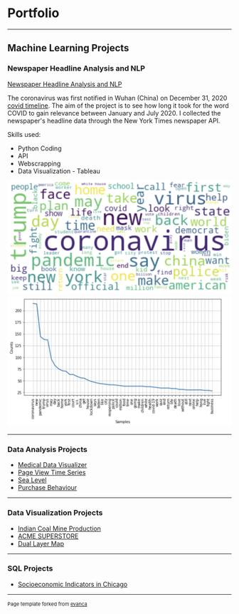 # Portfolio

---
## Machine Learning Projects 

### Newspaper Headline Analysis and NLP
[Newspaper Headline Analysis and NLP](https://github.com/ssilvacris/ssilva.github.io/blob/main/projects/newspaper_nlp-project.html)

The coronavirus was first notified in Wuhan (China) on December 31, 2020 [covid timeline](https://www.who.int/news-room/detail/29-06-2020-covidtimeline). 
The aim of the project is to see how long it took for the word COVID to gain relevance between January and July 2020. I collected the newspaper's headline data through the New York Times newspaper API.

Skills used:
* Python Coding
* API
* Webscrapping
* Data Visualization - Tableau


<img src="images/nlp_fig1.png?raw=true"/>
<img src="images/nlp_fig2.png?raw=true"/>


---
###  Data Analysis Projects 

- [Medical Data Visualizer](http://example.com/)
- [Page View Time Series](https://github.com/ssilvacris/cristiane-silva.github.io/blob/main/projects/PV_Time_Series-project.html)
- [Sea Level](https://github.com/ssilvacris/ssilva.github.io/blob/main/projects/Sea_level.html)
- [Purchase Behaviour](http://example.com/)


---
### Data Visualization Projects 

- [Indian Coal Mine Production](shorturl.at/ijHO7)
- [ACME SUPERSTORE](shorturl.at/huFN3)
- [Dual Layer Map](shorturl.at/czAEX)


---

### SQL Projects 

- [Socioeconomic Indicators in Chicago](http://example.com/)


---
<p style="font-size:11px">Page template forked from <a href="https://github.com/evanca/quick-portfolio">evanca</a></p>
<!-- Remove above link if you don't want to attibute -->
